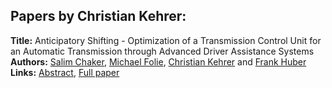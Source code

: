 <h2>Papers by Christian Kehrer:</h2>
<p>
<b>Title:</b> Anticipatory Shifting - Optimization of a Transmission Control Unit for an Automatic Transmission through Advanced Driver Assistance Systems<br />
<b>Authors:</b> <a href="../authors/author_47.html">Salim Chaker</a>, <a href="../authors/author_86.html">Michael Folie</a>, <a href="../authors/author_156.html">Christian Kehrer</a> and <a href="../authors/author_144.html">Frank Huber</a><br />
<b>Links:</b> <a href="../abstracts/abstract_92.pdf">Abstract</a>, <a href="../submissions/ecp15118849_ChakerFolieKehrerHuber.pdf">Full paper</a>
</p>